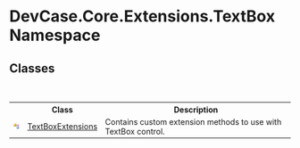 # DevCase.Core.Extensions.TextBox Namespace
 




## Classes
&nbsp;<table><tr><th></th><th>Class</th><th>Description</th></tr><tr><td>![Public class](media/pubclass.gif "Public class")</td><td><a href="T_DevCase_Core_Extensions_TextBox_TextBoxExtensions">TextBoxExtensions</a></td><td>
Contains custom extension methods to use with TextBox control.</td></tr></table>&nbsp;
